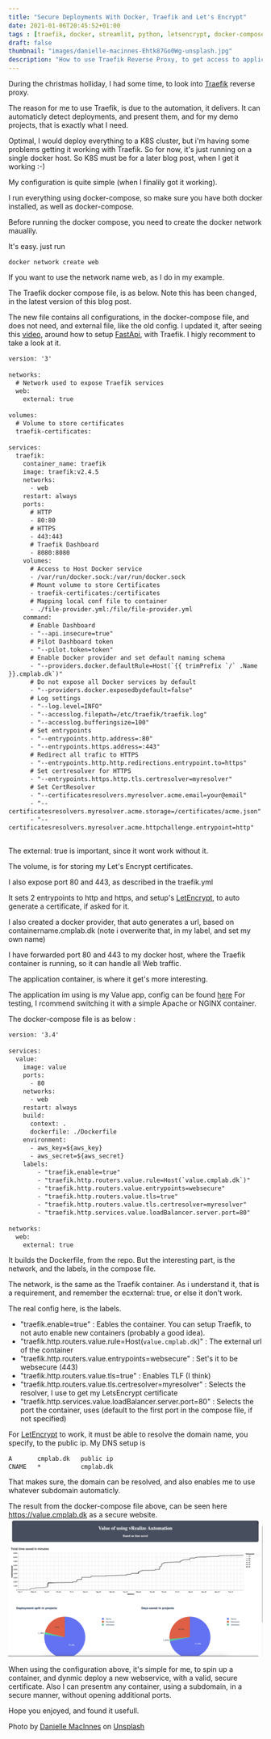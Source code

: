 ```yaml
---
title: "Secure Deployments With Docker, Traefik and Let's Encrypt"
date: 2021-01-06T20:45:52+01:00
tags : [traefik, docker, streamlit, python, letsencrypt, docker-compose, compose, web, hosting]
draft: false
thumbnail: "images/danielle-macinnes-Ehtk87Go0Wg-unsplash.jpg"
description: "How to use Traefik Reverse Proxy, to get access to applicatons, and secure them, using a custom dns name, and with a Let's Encrypt certificate, all automaticly"
---
```

During the christmas holliday, I had some time, to look into [Traefik](https://traefik.io/traefik/) reverse proxy.

The reason for me to use Traefik, is due to the automation, it delivers. 
It can automaticly detect deployments, and present them, and for my demo projects, that is exactly what I need.

Optimal, I would deploy everything to a K8S cluster, but i'm having some problems getting it working with Traefik. So for now, it's just running on a single docker host. So K8S must be for a later blog post, when I get it working :-) 

My configuration is quite simple (when I finalily got it working).

I run everything using docker-compose, so make sure you have both docker installed, as well as docker-compose.

Before running the docker compose, you need to create the docker network maualily.

It's easy. just run
```
docker network create web
```
If you want to use the network name web, as I do in my example.

The Traefik docker compose file, is as below. 
Note this has been changed, in the latest version of this blog post.

The new file contains all configurations, in the docker-compose file, and does not need, and external file, like the old config.
I updated it, after seeing this [video](https://traefik.io/resources/traefik-fastapi-kuberrnetes-ai-ml/?utm_campaign=Influencer:%20Sebastian%20Ramirez,%20FastAPI%20&utm_content=155438367&utm_medium=social&utm_source=twitter&hss_channel=tw-4890312130), around how to setup [FastApi](https://fastapi.tiangolo.com), with Traefik. I higly recomment to take a look at it. 

```
version: '3'

networks:
  # Network used to expose Traefik services
  web:
    external: true

volumes: 
  # Volume to store certificates
  traefik-certificates:

services:
  traefik:
    container_name: traefik
    image: traefik:v2.4.5
    networks: 
      - web
    restart: always
    ports: 
      # HTTP
      - 80:80
      # HTTPS
      - 443:443
      # Traefik Dashboard
      - 8080:8080
    volumes: 
      # Access to Host Docker service
      - /var/run/docker.sock:/var/run/docker.sock
      # Mount volume to store Certificates
      - traefik-certificates:/certificates
      # Mapping local conf file to container
      - ./file-provider.yml:/file/file-provider.yml
    command: 
      # Enable Dashboard
      - "--api.insecure=true"
      # Pilot Dashboard token
      - "--pilot.token=token"
      # Enable Docker provider and set default naming schema
      - "--providers.docker.defaultRule=Host(`{{ trimPrefix `/` .Name }}.cmplab.dk`)"
      # Do not expose all Docker services by default
      - "--providers.docker.exposedbydefault=false"
      # Log settings
      - "--log.level=INFO"
      - "--accesslog.filepath=/etc/traefik/traefik.log"
      - "--accesslog.bufferingsize=100"
      # Set entrypoints
      - "--entrypoints.http.address=:80"
      - "--entrypoints.https.address=:443"
      # Redirect all trafic to HTTPS
      - "--entrypoints.http.http.redirections.entrypoint.to=https"
      # Set certresolver for HTTPS
      - "--entrypoints.https.http.tls.certresolver=myresolver"
      # Set CertResolver
      - "--certificatesresolvers.myresolver.acme.email=your@email"
      - "--certificatesresolvers.myresolver.acme.storage=/certificates/acme.json"
      - "--certificatesresolvers.myresolver.acme.httpchallenge.entrypoint=http"


```
The external: true 
is important, since it wont work without it.

The volume, is for storing my Let's Encrypt certificates.

I also expose port 80 and 443, as described in the traefik.yml

It sets 2 entrypoints to http and https, and setup's [LetEncrypt](https://letsencrypt.org), to auto generate a certificate, if asked for it. 

I also created a docker provider, that auto generates a url, based on containername.cmplab.dk (note i overwerite that, in my label, and set my own name)

I have forwarded port 80 and 443 to my docker host, where the Traefik container is running, so it can handle all Web traffic.

The application container, is where it get's more interesting.

The application im using is my Value app, config can be found [here](https://github.com/rhjensen79/DemoApp)
For testing, I rcommend switching it with a simple Apache or NGINX container. 


The docker-compose file is as below :

```
version: '3.4'

services:
  value:
    image: value
    ports:
      - 80
    networks:
      - web
    restart: always
    build:
      context: .
      dockerfile: ./Dockerfile
    environment:
      - aws_key=${aws_key}
      - aws_secret=${aws_secret}
    labels:
        - "traefik.enable=true"
        - "traefik.http.routers.value.rule=Host(`value.cmplab.dk`)"
        - "traefik.http.routers.value.entrypoints=websecure"
        - "traefik.http.routers.value.tls=true"
        - "traefik.http.routers.value.tls.certresolver=myresolver"
        - "traefik.http.services.value.loadBalancer.server.port=80"

networks:
  web:
    external: true
```
It builds the Dockerfile, from the repo. But the interesting part, is the network, and the labels, in the compose file.

The network, is the same as the Traefik container. 
As i understand it, that is a requirement, and remember the ecxternal: true, or else it don't work.

The real config here, is the labels.

- "traefik.enable=true" : Eables the container. You can setup Traefik, to not auto enable new containers (probably a good idea).
- "traefik.http.routers.value.rule=Host(`value.cmplab.dk`)" : The external url of the container
- "traefik.http.routers.value.entrypoints=websecure" : Set's it to be websecure (443)
- "traefik.http.routers.value.tls=true" : Enables TLF (I think)
- "traefik.http.routers.value.tls.certresolver=myresolver" : Selects the resolver, I use to get my LetsEncrypt certificate
- "traefik.http.services.value.loadBalancer.server.port=80" : Selects the port the container, uses (default to the first port in the compose file, if not specified)

For [LetEncrypt](https://letsencrypt.org) to work, it must be able to resolve the domain name, you specify, to the public ip. 
My DNS setup is 

```
A       cmplab.dk   public ip
CNAME   *           cmplab.dk
```

That makes sure, the domain can be resolved, and also enables me to use whatever subdomain automaticly.

The result from the docker-compose file above, can be seen here https://value.cmplab.dk as a secure website.
![value.cmplab.dk](images/value_screenshot.png)

When using the configuration above, it's simple for me, to spin up a container, and dynmic deploy a new webservice, with a valid, secure certificate. 
Also I can presentm any container, using a subdomain, in a secure manner, without opening additional ports. 

Hope you enjoyed, and found it usefull.


<span>Photo by <a href="https://unsplash.com/@dsmacinnes?utm_source=unsplash&amp;utm_medium=referral&amp;utm_content=creditCopyText">Danielle MacInnes</a> on <a href="https://unsplash.com/s/photos/lock?utm_source=unsplash&amp;utm_medium=referral&amp;utm_content=creditCopyText">Unsplash</a></span>